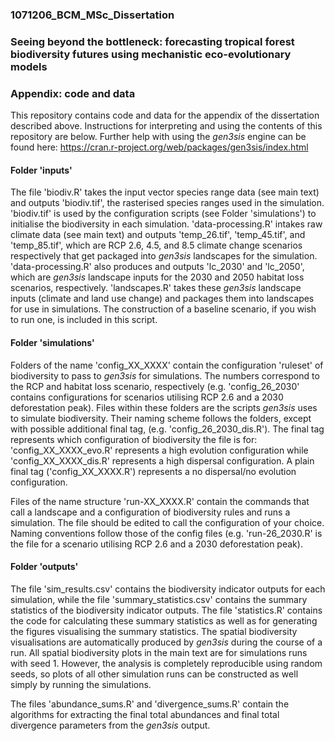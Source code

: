 ### 1071206_BCM_MSc_Dissertation
### Seeing beyond the bottleneck: forecasting tropical forest biodiversity futures using mechanistic eco-evolutionary models
### Appendix: code and data


This repository contains code and data for the appendix of the dissertation described above. Instructions for interpreting and using the contents of this repository are below. Further help with using the _gen3sis_ engine can be found here: https://cran.r-project.org/web/packages/gen3sis/index.html

#### Folder 'inputs'

The file 'biodiv.R' takes the input vector species range data (see main text) and outputs 'biodiv.tif', the rasterised species ranges used in the simulation. 'biodiv.tif' is used by the configuration scripts (see Folder 'simulations') to initialise the biodiversity in each simulation. 'data-processing.R' intakes raw climate data (see main text) and outputs 'temp_26.tif', 'temp_45.tif', and 'temp_85.tif', which are RCP 2.6, 4.5, and 8.5 climate change scenarios respectively that get packaged into _gen3sis_ landscapes for the simulation. 'data-processing.R' also produces and outputs 'lc_2030' and 'lc_2050', which are _gen3sis_ landscape inputs for the 2030 and 2050 habitat loss scenarios, respectively. 'landscapes.R' takes these _gen3sis_ landscape inputs (climate and land use change) and packages them into landscapes for use in simulations. The construction of a baseline scenario, if you wish to run one, is included in this script. 


#### Folder 'simulations'

Folders of the name 'config_XX_XXXX' contain the configuration 'ruleset' of biodiversity to pass to _gen3sis_ for simulations. The numbers correspond to the RCP and habitat loss scenario, respectively (e.g. 'config_26_2030' contains configurations for scenarios utilising RCP 2.6 and a 2030 deforestation peak). Files within these folders are the scripts _gen3sis_ uses to simulate biodiversity. Their naming scheme follows the folders, except with possible additional final tag, (e.g. 'config_26_2030_dis.R'). The final tag represents which configuration of biodiversity the file is for: 'config_XX_XXXX_evo.R' represents a high evolution configuration while 'config_XX_XXXX_dis.R' represents a high dispersal configuration. A plain final tag ('config_XX_XXXX.R') represents a no dispersal/no evolution configuration.

Files of the name structure 'run-XX_XXXX.R' contain the commands that call a landscape and a configuration of biodiversity rules and runs a simulation. The file should be edited to call the configuration of your choice. Naming conventions follow those of the config files (e.g. 'run-26_2030.R' is the file for a scenario utilising RCP 2.6 and a 2030 deforestation peak).

#### Folder 'outputs'

The file 'sim_results.csv' contains the biodiversity indicator outputs for each simulation, while the file 'summary_statistics.csv' contains the summary statistics of the biodiversity indicator outputs. The file 'statistics.R' contains the code for calculating these summary statistics as well as for generating the figures visualising the summary statistics. The spatial biodiversity visualisations are automatically produced by _gen3sis_ during the course of a run. All spatial biodiversity plots in the main text are for simulations runs with seed 1. However, the analysis is completely reproducible using random seeds, so plots of all other simulation runs can be constructed as well simply by running the simulations. 

The files 'abundance_sums.R' and 'divergence_sums.R' contain the algorithms for extracting the final total abundances and final total divergence parameters from the _gen3sis_ output.
